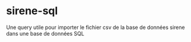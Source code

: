# sirene-sql
Une query utile pour importer le fichier csv de la base de données sirene dans une base de données SQL
